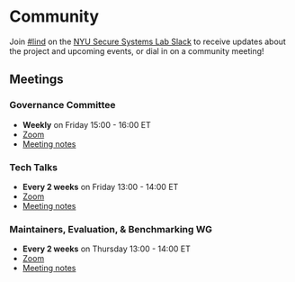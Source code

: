 # Community

Join [#lind](https://secure-systems-lab.slack.com/archives/CBKAGSC9Z) on the
[NYU Secure Systems Lab Slack](https://secure-systems-lab.slack.com/) to receive
updates about the project and upcoming events, or dial in on a community
meeting!

## Meetings

### Governance Committee
- **Weekly** on Friday 15:00 - 16:00 ET
- [Zoom](https://nyu.zoom.us/j/93302778069)
- [Meeting notes](https://docs.google.com/document/d/1hUkdsszfXFyx3Ue9oFUt1mx7R8WcHX4PEWAXXa0Wqyw/edit?usp=sharing)

### Tech Talks
- **Every 2 weeks** on Friday 13:00 - 14:00 ET
- [Zoom](https://nyu.zoom.us/j/93845545729)
- [Meeting notes](https://docs.google.com/document/d/1W7pg76im7WLGa2M4fpy20ba27BoOk1WumcnSwwpHbDc/edit?usp=sharing)

### Maintainers, Evaluation, & Benchmarking WG
- **Every 2 weeks** on Thursday 13:00 - 14:00 ET
- [Zoom](https://nyu.zoom.us/j/97941224575)
- [Meeting notes](https://docs.google.com/document/d/1Imxzcn6O3w86SyAetiqzMhz_Gc47XVWhsnPAJO6Sec0/edit?usp=sharing)
